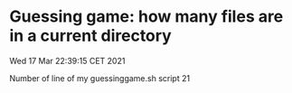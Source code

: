 # Guessing game: how many files are in a current directory

Wed 17 Mar 22:39:15 CET 2021

Number of line of my guessinggame.sh script
21

